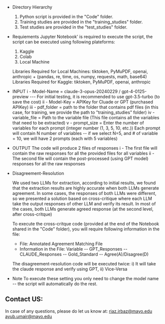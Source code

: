* Directory Hierarchy
   1) Python script is provided in the "Code" folder.
   2) Training studies are provided in the "training_studies" folder.
   3) Test studies are provided in the "test_studies" folder.

* Requiements
  Jupyter Notebook' is required to execute the script, the script can be executed using following plateforms:
  1) Kaggle
  2) Colab
  3) Local Machine

  Libraries Required for Local Machines: tiktoken, PyMuPDF, openai, anthropic + (pandas, re, time, os, numpy, requests, math, base64) 
  Libraries Required for Kaggle: tiktoken, PyMuPDF, openai, anthropic

* INPUT
   i   - Model-Name    = claude-3-opus-20240229 / gpt-4-0125-preview --- For initial testing, it is recommended to use gpt-3.5-turbo (to save the cost)
   ii  - Model-Key     = APIKey for Cluade or GPT (purchased APIKey)
   iii - pdf_folder    = path to the folder that contains pdf files (in this case, for training, we provide the path to "training_studies" folder)
   iv  - variable_file = Path to the variable file (This file contains all the variables that need to be extracted)
   v   - prompt_size   = Enter the number of variables for each prompt (integer number (1, 3, 5, 10, etc.)) Each prompt will contain N number of variables -- if we select N=5, and # of variable = 10, we will have 2 prompts (each with 5 variables)
   
* OUTPUT
   The code will produce 2 files of responses
   i  - The first file will contain the raw responses for all the provided files for all variables
   ii - The second file will contain the post-processed (using GPT model) responses for all the raw responses

* Disagreement-Resolution

   We used two LLMs for extraction, according to initial results, we found that the extraction results are highly accurate when both LLMs generate agreement.
   In some cases, the responses of both LLMs were different, so we presented a solution based on cross-critique where each LLM take the output responses of other LLM and verify its result.
   In most of the cases, both LLMs generate agreed response (at the second level, after cross-critque)

   To execute the cross-critque code (provided at the end of the Notebook shared in the "Code" folder), you will require following information in the file:
    - File:
      Annotated Agreement Matching File
    - Information in the File:
      Variable -- GPT_Responses -- CLAUDE_Responses -- Gold_Standard -- Agree(A)/Disagree(D)

   The disagreement-resolution code will be executed twice:
   i) It will take the claude response and verify using GPT, ii) Vice-Versa

* Note
   To execute these setting you only need to change the model name -- the script will automatically do the rest.


Contact US:
-----------
In case of any questions, please do let us know at:
riaz.irbaz@mayo.edu
ayub.umair@mayo.edu
